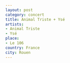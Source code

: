 ```yaml
---
layout: post
category: concert
title: Animal Triste + Ysé
artists: 
- Animal Triste
- Ysé
place: 
- Le 106
country: France
city: Rouen
---
```


